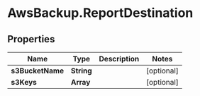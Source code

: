 # AwsBackup.ReportDestination

## Properties

Name | Type | Description | Notes
------------ | ------------- | ------------- | -------------
**s3BucketName** | **String** |  | [optional] 
**s3Keys** | **Array** |  | [optional] 


